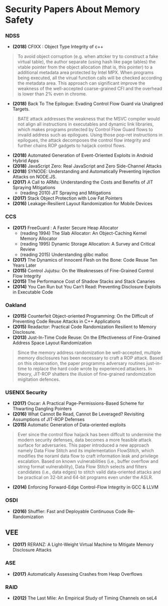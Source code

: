 # Security Papers About Memory Safety

### NDSS

* **(2018)** CFIXX : Object Type Integrity of c++
> To avoid object corruption (e.g. when attcker try to construct a fake virtual table), the author separate (using hash like page tables) the vtable pointer from the object allocation (that is, this pointer) to a additional metadata area protected by Intel MPX. When programs being executed, all the virual function calls will be checked according the metadata area. This approach can significant improve the weakness of the well-accepted coarse-grained CFI and the overhead is lower than 2% even in chrome.
* **(2018)** Back To The Epilogue: Evading Control Flow Guard via Unaligned Targets.
> BATE attack addresses the weakness that the MSVC compiler would not align all instructions in executables and dynamic link libraries, which makes programs protected by Control Flow Guard flows to invaild address such as epilogues. Using those pop-ret instructions in epilogues, the attack decomposes the control flow integrity and further chains ROP gadgets to haijack control flows.
* **(2018)** Automated Generation of Event-Oriented Exploits in Android Hybrid Apps
* **(2018)** JavaScript Zero: Real JavaScript and Zero Side-Channel Attacks
* **(2018)** SYNODE: Understanding and Automatically Preventing Injection Attacks on NODE.JS.
* **(2017)** A Call to ARMs: Understanding the Costs and Benefits of JIT Spraying Mitigations
  * (reading 2010) JIT Spraying and Mitigations
* **(2017)** Stack Object Protection with Low Fat Pointers
* **(2016)** Leakage-Resilient Layout Randomization for Mobile Devices

### CCS

* **(2017)** FreeGuard : A Faster Secure Heap Allocator
  * (reading 1994) The Slab Allocator: An Object-Caching Kernel Memory Allocator
  * (reading 1995) Dynamic Storage Allocation: A Survey and Critical Review
  * (reading 2015) Understanding glibc malloc
* **(2017)** The Dynamics of Innocent Flesh on the Bone: Code Reuse Ten Years Later
* **(2015)** Control Jujutsu: On the Weaknesses of Fine-Grained Control Flow Integrity
* **(2015)** The Performance Cost of Shadow Stacks and Stack Canaries
* **(2014)** You Can Run but You Can’t Read: Preventing Disclosure Exploits in Executable Code

### Oakland

* **(2015)** Counterfeit Object-oriented Programming: On the Difficult of Preventing Code Reuse Attacks in C++ Applications
* **(2015)** Readactor: Practical Code Randomization Resilient to Memory Disclosure.
* **(2013)** Just-In-Time Code Reuse: On the Effectiveness of Fine-Grained Address Space Layout Randomization
> Since the memory address randomization be well-accepted, multiple memory disclosures has been necessary to craft a ROP attack. Based on this observation, the paper programms adversary routines just-in-time to replace the hard code wrote by experienced attackers. In theory, JIT-ROP shatters the illusion of fine-grained randomization migitation defences.

### USENIX Security

* **(2017)** Oscar: A Practical Page-Permissions-Based Scheme for Thwarting Dangling Pointers
* **(2016)** What Cannot Be Read, Cannot Be Leveraged? Revisiting Assumptions of JIT-ROP Defenses
* **(2015)** Automatic Generation of Data-oriented exploits
> Ever since the control flow haijack has been diffcult to undermine the modern security defenses, data becomes a more feasible attack surface for adversaries. This paper introduced a new approach namely Data Flow Stitch and its implementation FlowStitch, which modifies the noraml data flow to craft information leak and privilege escalation. Based on known vulnerabilities (i.e., buffer overflow and string format vulnerability), Data Flow Stitch selects and filters candidates (i.e., data edges) to stitch vaild data-oriented attacks and be practical on 32-bit and 64-bit programs even under the ASLR.
* **(2014)** Enforcing Forward-Edge Control-Flow Integrity in GCC & LLVM

### OSDI
* **(2016)** Shuffler: Fast and Deployable Continuous Code Re-Randomization

## VEE
* **(2017)** RERANZ: A Light-Weight Virtual Machine to Mitigate Memory Disclosure Attacks

### ASE

* **(2017)** Automatically Assessing Crashes from Heap Overflows

### RAID

* **(2012)** The Last Mile: An Empirical Study of Timing Channels on seL4
